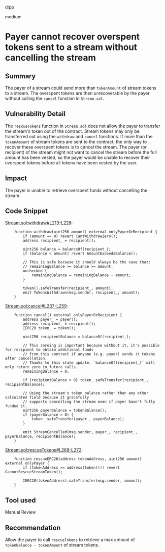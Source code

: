 dipp

medium

# Payer cannot recover overspent tokens sent to a stream without cancelling the stream

## Summary

The payer of a stream could send more than ```tokenAmount``` of stream tokens to a stream.  The overspent tokens are then unrecoverable by the payer without calling the ```cancel``` function in ```Stream.sol```.

## Vulnerability Detail

The ```rescueTokens``` function in ```Stream.sol``` does not allow the payer to transfer the stream's token out of the contract. Stream tokens may only be transferred out using the ```withdraw``` and ```cancel``` functions. If more than the ```tokenAmount``` of stream tokens are sent to the contract, the only way to recover these overspent tokens is to cancel the stream. The payer (or recipient) of the stream might not want to cancel the stream before the full amount has been vested, so the payer would be unable to recover their overspent tokens before all tokens have been vested by the user.

## Impact

The payer is unable to retrieve overspent funds without cancelling the stream.

## Code Snippet

[Stream.sol:withdraw#L213-L228]():
```solidity
    function withdraw(uint256 amount) external onlyPayerOrRecipient {
        if (amount == 0) revert CantWithdrawZero();
        address recipient_ = recipient();

        uint256 balance = balanceOf(recipient_);
        if (balance < amount) revert AmountExceedsBalance();

        // This is safe because it should always be the case that:
        // remainingBalance >= balance >= amount.
        unchecked {
            remainingBalance = remainingBalance - amount;
        }

        token().safeTransfer(recipient_, amount);
        emit TokensWithdrawn(msg.sender, recipient_, amount);
    }
```

[Stream.sol:cancel#L237-L259]():
```solidity
    function cancel() external onlyPayerOrRecipient {
        address payer_ = payer();
        address recipient_ = recipient();
        IERC20 token_ = token();

        uint256 recipientBalance = balanceOf(recipient_);

        // This zeroing is important because without it, it's possible for recipient to obtain additional funds
        // from this contract if anyone (e.g. payer) sends it tokens after cancellation.
        // Thanks to this state update, `balanceOf(recipient_)` will only return zero in future calls.
        remainingBalance = 0;

        if (recipientBalance > 0) token_.safeTransfer(recipient_, recipientBalance);

        // Using the stream's token balance rather than any other calculated field because it gracefully
        // supports cancelling the stream even if payer hasn't fully funded it.
        uint256 payerBalance = tokenBalance();
        if (payerBalance > 0) {
            token_.safeTransfer(payer_, payerBalance);
        }

        emit StreamCancelled(msg.sender, payer_, recipient_, payerBalance, recipientBalance);
    }
```

[Stream.sol:rescueTokens#L268-L272](https://github.com/sherlock-audit/2022-11-nounsdao/blob/main/src/Stream.sol#L268-L272):
```solidity
    function rescueERC20(address tokenAddress, uint256 amount) external onlyPayer {
        if (tokenAddress == address(token())) revert CannotRescueStreamToken();

        IERC20(tokenAddress).safeTransfer(msg.sender, amount);
    }
```

## Tool used

Manual Review

## Recommendation

Allow the payer to call ```rescueTokens``` to retrieve a max amount of ```tokenBalance - tokenAmount``` of stream tokens.